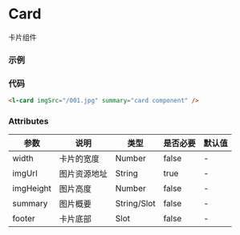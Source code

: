 # Card

卡片组件

### 示例

<!-- 这个是部署到github下的lollipope-ui仓库下 所以添加lollipope-ui  -->
<l-card imgSrc='/lollipope-ui/001.jpg' summary='card component'/>

### 代码

```html
<l-card imgSrc="/001.jpg" summary="card component" />
```

### Attributes

| 参数      | 说明         | 类型        | 是否必要 | 默认值 |
| --------- | ------------ | ----------- | -------- | ------ |
| width     | 卡片的宽度   | Number      | false    | -      |
| imgUrl    | 图片资源地址 | String      | true     | -      |
| imgHeight | 图片高度     | Number      | false    | -      |
| summary   | 图片概要     | String/Slot | false    | -      |
| footer    | 卡片底部     | Slot        | false    | -      |

